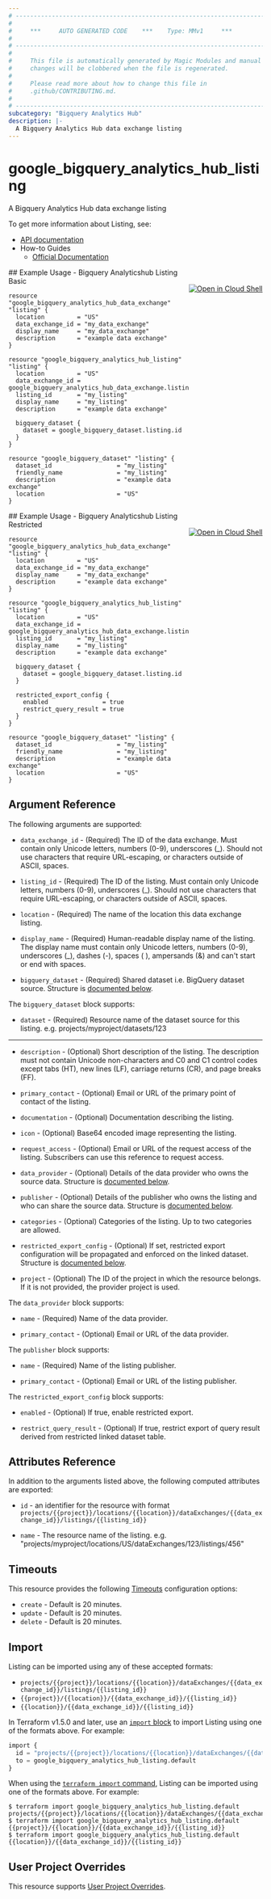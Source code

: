 ```yaml
---
# ----------------------------------------------------------------------------
#
#     ***     AUTO GENERATED CODE    ***    Type: MMv1     ***
#
# ----------------------------------------------------------------------------
#
#     This file is automatically generated by Magic Modules and manual
#     changes will be clobbered when the file is regenerated.
#
#     Please read more about how to change this file in
#     .github/CONTRIBUTING.md.
#
# ----------------------------------------------------------------------------
subcategory: "Bigquery Analytics Hub"
description: |-
  A Bigquery Analytics Hub data exchange listing
---
```


# google\_bigquery\_analytics\_hub\_listing

A Bigquery Analytics Hub data exchange listing


To get more information about Listing, see:

* [API documentation](https://cloud.google.com/bigquery/docs/reference/analytics-hub/rest/v1/projects.locations.dataExchanges.listings)
* How-to Guides
    * [Official Documentation](https://cloud.google.com/bigquery/docs/analytics-hub-introduction)

<div class = "oics-button" style="float: right; margin: 0 0 -15px">
  <a href="https://console.cloud.google.com/cloudshell/open?cloudshell_git_repo=https%3A%2F%2Fgithub.com%2Fterraform-google-modules%2Fdocs-examples.git&cloudshell_image=gcr.io%2Fcloudshell-images%2Fcloudshell%3Alatest&cloudshell_print=.%2Fmotd&cloudshell_tutorial=.%2Ftutorial.md&cloudshell_working_dir=bigquery_analyticshub_listing_basic&open_in_editor=main.tf" target="_blank">
    <img alt="Open in Cloud Shell" src="//gstatic.com/cloudssh/images/open-btn.svg" style="max-height: 44px; margin: 32px auto; max-width: 100%;">
  </a>
</div>
## Example Usage - Bigquery Analyticshub Listing Basic


```hcl
resource "google_bigquery_analytics_hub_data_exchange" "listing" {
  location         = "US"
  data_exchange_id = "my_data_exchange"
  display_name     = "my_data_exchange"
  description      = "example data exchange"
}

resource "google_bigquery_analytics_hub_listing" "listing" {
  location         = "US"
  data_exchange_id = google_bigquery_analytics_hub_data_exchange.listing.data_exchange_id
  listing_id       = "my_listing"
  display_name     = "my_listing"
  description      = "example data exchange"

  bigquery_dataset {
    dataset = google_bigquery_dataset.listing.id
  }
}

resource "google_bigquery_dataset" "listing" {
  dataset_id                  = "my_listing"
  friendly_name               = "my_listing"
  description                 = "example data exchange"
  location                    = "US"
}
```
<div class = "oics-button" style="float: right; margin: 0 0 -15px">
  <a href="https://console.cloud.google.com/cloudshell/open?cloudshell_git_repo=https%3A%2F%2Fgithub.com%2Fterraform-google-modules%2Fdocs-examples.git&cloudshell_image=gcr.io%2Fcloudshell-images%2Fcloudshell%3Alatest&cloudshell_print=.%2Fmotd&cloudshell_tutorial=.%2Ftutorial.md&cloudshell_working_dir=bigquery_analyticshub_listing_restricted&open_in_editor=main.tf" target="_blank">
    <img alt="Open in Cloud Shell" src="//gstatic.com/cloudssh/images/open-btn.svg" style="max-height: 44px; margin: 32px auto; max-width: 100%;">
  </a>
</div>
## Example Usage - Bigquery Analyticshub Listing Restricted


```hcl
resource "google_bigquery_analytics_hub_data_exchange" "listing" {
  location         = "US"
  data_exchange_id = "my_data_exchange"
  display_name     = "my_data_exchange"
  description      = "example data exchange"
}

resource "google_bigquery_analytics_hub_listing" "listing" {
  location         = "US"
  data_exchange_id = google_bigquery_analytics_hub_data_exchange.listing.data_exchange_id
  listing_id       = "my_listing"
  display_name     = "my_listing"
  description      = "example data exchange"

  bigquery_dataset {
    dataset = google_bigquery_dataset.listing.id
  }

  restricted_export_config {
    enabled               = true
    restrict_query_result = true
  }
}

resource "google_bigquery_dataset" "listing" {
  dataset_id                  = "my_listing"
  friendly_name               = "my_listing"
  description                 = "example data exchange"
  location                    = "US"
}
```

## Argument Reference

The following arguments are supported:


* `data_exchange_id` -
  (Required)
  The ID of the data exchange. Must contain only Unicode letters, numbers (0-9), underscores (_). Should not use characters that require URL-escaping, or characters outside of ASCII, spaces.

* `listing_id` -
  (Required)
  The ID of the listing. Must contain only Unicode letters, numbers (0-9), underscores (_). Should not use characters that require URL-escaping, or characters outside of ASCII, spaces.

* `location` -
  (Required)
  The name of the location this data exchange listing.

* `display_name` -
  (Required)
  Human-readable display name of the listing. The display name must contain only Unicode letters, numbers (0-9), underscores (_), dashes (-), spaces ( ), ampersands (&) and can't start or end with spaces.

* `bigquery_dataset` -
  (Required)
  Shared dataset i.e. BigQuery dataset source.
  Structure is [documented below](#nested_bigquery_dataset).


<a name="nested_bigquery_dataset"></a>The `bigquery_dataset` block supports:

* `dataset` -
  (Required)
  Resource name of the dataset source for this listing. e.g. projects/myproject/datasets/123

- - -


* `description` -
  (Optional)
  Short description of the listing. The description must not contain Unicode non-characters and C0 and C1 control codes except tabs (HT), new lines (LF), carriage returns (CR), and page breaks (FF).

* `primary_contact` -
  (Optional)
  Email or URL of the primary point of contact of the listing.

* `documentation` -
  (Optional)
  Documentation describing the listing.

* `icon` -
  (Optional)
  Base64 encoded image representing the listing.

* `request_access` -
  (Optional)
  Email or URL of the request access of the listing. Subscribers can use this reference to request access.

* `data_provider` -
  (Optional)
  Details of the data provider who owns the source data.
  Structure is [documented below](#nested_data_provider).

* `publisher` -
  (Optional)
  Details of the publisher who owns the listing and who can share the source data.
  Structure is [documented below](#nested_publisher).

* `categories` -
  (Optional)
  Categories of the listing. Up to two categories are allowed.

* `restricted_export_config` -
  (Optional)
  If set, restricted export configuration will be propagated and enforced on the linked dataset.
  Structure is [documented below](#nested_restricted_export_config).

* `project` - (Optional) The ID of the project in which the resource belongs.
    If it is not provided, the provider project is used.


<a name="nested_data_provider"></a>The `data_provider` block supports:

* `name` -
  (Required)
  Name of the data provider.

* `primary_contact` -
  (Optional)
  Email or URL of the data provider.

<a name="nested_publisher"></a>The `publisher` block supports:

* `name` -
  (Required)
  Name of the listing publisher.

* `primary_contact` -
  (Optional)
  Email or URL of the listing publisher.

<a name="nested_restricted_export_config"></a>The `restricted_export_config` block supports:

* `enabled` -
  (Optional)
  If true, enable restricted export.

* `restrict_query_result` -
  (Optional)
  If true, restrict export of query result derived from restricted linked dataset table.

## Attributes Reference

In addition to the arguments listed above, the following computed attributes are exported:

* `id` - an identifier for the resource with format `projects/{{project}}/locations/{{location}}/dataExchanges/{{data_exchange_id}}/listings/{{listing_id}}`

* `name` -
  The resource name of the listing. e.g. "projects/myproject/locations/US/dataExchanges/123/listings/456"


## Timeouts

This resource provides the following
[Timeouts](https://developer.hashicorp.com/terraform/plugin/sdkv2/resources/retries-and-customizable-timeouts) configuration options:

- `create` - Default is 20 minutes.
- `update` - Default is 20 minutes.
- `delete` - Default is 20 minutes.

## Import


Listing can be imported using any of these accepted formats:

* `projects/{{project}}/locations/{{location}}/dataExchanges/{{data_exchange_id}}/listings/{{listing_id}}`
* `{{project}}/{{location}}/{{data_exchange_id}}/{{listing_id}}`
* `{{location}}/{{data_exchange_id}}/{{listing_id}}`


In Terraform v1.5.0 and later, use an [`import` block](https://developer.hashicorp.com/terraform/language/import) to import Listing using one of the formats above. For example:

```tf
import {
  id = "projects/{{project}}/locations/{{location}}/dataExchanges/{{data_exchange_id}}/listings/{{listing_id}}"
  to = google_bigquery_analytics_hub_listing.default
}
```

When using the [`terraform import` command](https://developer.hashicorp.com/terraform/cli/commands/import), Listing can be imported using one of the formats above. For example:

```
$ terraform import google_bigquery_analytics_hub_listing.default projects/{{project}}/locations/{{location}}/dataExchanges/{{data_exchange_id}}/listings/{{listing_id}}
$ terraform import google_bigquery_analytics_hub_listing.default {{project}}/{{location}}/{{data_exchange_id}}/{{listing_id}}
$ terraform import google_bigquery_analytics_hub_listing.default {{location}}/{{data_exchange_id}}/{{listing_id}}
```

## User Project Overrides

This resource supports [User Project Overrides](https://registry.terraform.io/providers/hashicorp/google/latest/docs/guides/provider_reference#user_project_override).

